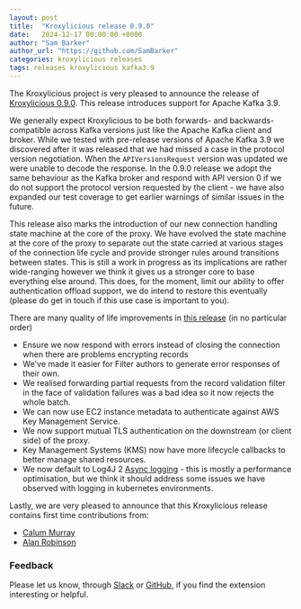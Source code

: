 ```yaml
---
layout: post
title:  "Kroxylicious release 0.9.0"
date:   2024-12-17 00:00:00 +0000
author: "Sam Barker"
author_url: "https://github.com/SamBarker"
categories: kroxylicious releases
tags: releases kroxylicious kafka3.9
---
```


The Kroxylicious project is very pleased to announce the release of [Kroxylicious 0.9.0](https://github.com/kroxylicious/kroxylicious/releases/tag/v0.9.0). This release introduces support for Apache Kafka 3.9. 

We generally expect Kroxylicious to be both forwards- and backwards-compatible across Kafka versions just like the Apache Kafka client and broker. While we tested with pre-release versions of Apache Kafka 3.9 we discovered after it was released that we had missed a case in the protocol version negotiation. When the `APIVersionsRequest` version was updated we were unable to decode the response. In the 0.9.0 release we adopt the same behaviour as the Kafka broker and respond with API version 0 if we do not support the protocol version requested by the client - we have also expanded our test coverage to get earlier warnings of similar issues in the future. 

This release also marks the introduction of our new connection handling state machine at the core of the proxy. We have evolved the state machine at the core of the proxy to separate out the state carried at various stages of the connection life cycle and provide stronger rules around transitions between states. This is still a work in progress as its implications are rather wide-ranging however we think it gives us a stronger core to base everything else around. This does, for the moment, limit our ability to offer authentication offload support, we do intend to restore this eventually (please do get in touch if this use case is important to you).

There are many quality of life improvements in [this release](https://github.com/kroxylicious/kroxylicious/releases/tag/v0.9.0) (in no particular order)

- Ensure we now respond with errors instead of closing the connection when there are problems encrypting records 
- We've made it easier for Filter authors to generate error responses of their own.
- We realised forwarding partial requests from the record validation filter in the face of validation failures was a bad idea so it now rejects the whole batch.
- We can now use EC2 instance metadata to authenticate against AWS Key Management Service. 
- We now support mutual TLS authentication on the downstream (or client side) of the proxy.
- Key Management Systems (KMS) now have more lifecycle callbacks to better manage shared resources. 
- We now default to Log4J 2 [Async logging](https://logging.apache.org/log4j/2.x/manual/async.html) - this is mostly a performance optimisation, but we think it should address some issues we have observed with logging in kubernetes environments.

Lastly, we are very pleased to announce that this Kroxylicious release contains first time contributions from:
- [Calum Murray](https://github.com/Cali0707)
- [Alan Robinson](https://github.com/alanrobinson-dwp)

### Feedback

Please let us know, through [Slack](https://kroxylicious.slack.com) or [GitHub](https://github.com/kroxylicious/kroxylicious/issues), if you find the extension interesting or helpful.
